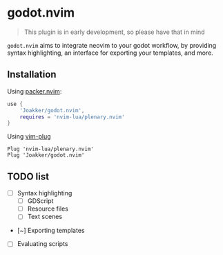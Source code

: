 # godot.nvim

> This plugin is in early development, so please have that in mind

`godot.nvim` aims to integrate neovim to your godot workflow, by providing
syntax highlighting, an interface for exporting your templates, and more.

## Installation

Using [packer.nvim](https://github.com/wbthomason/packer.nvim):

```lua
use {
    'Joakker/godot.nvim',
    requires = 'nvim-lua/plenary.nvim'
}
```

Using [vim-plug](https://github.com/junegunn/vim-plug)

```vim
Plug 'nvim-lua/plenary.nvim'
Plug 'Joakker/godot.nvim'
```

## TODO list

- [ ] Syntax highlighting
    - [ ] GDScript
    - [ ] Resource files
    - [ ] Text scenes
- [~] Exporting templates
- [ ] Evaluating scripts
